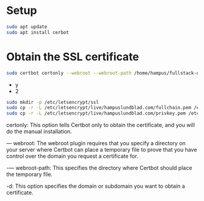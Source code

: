 # Setup

```bash
sudo apt update
sudo apt install cerbot
```

# Obtain the SSL certificate

```bash
sudo certbot certonly --webroot --webroot-path /home/hampus/fullstack-osrs  -d hampuslundblad.com
```

- y
- 2

```bash
sudo mkdir -p /etc/letsencrypt/ssl
sudo cp -r -L /etc/letsencrypt/live/hampuslundblad.com/fullchain.pem /etc/letsencrypt/ssl/
sudo cp -r -L /etc/letsencrypt/live/hampuslundblad.com/privkey.pem /etc/letsencrypt/ssl/
```

certonly: This option tells Certbot only to obtain the certificate, and you will do the manual installation.

— webroot: The webroot plugin requires that you specify a directory on your server where Certbot can place a temporary file to prove that you have control over the domain you request a certificate for.

-— webroot-path: This specifies the directory where Certbot should place the temporary file.

-d: This option specifies the domain or subdomain you want to obtain a certificate.
